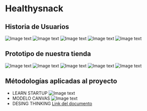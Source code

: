# Healthysnack
## Historia de Usuarios
![Image text](https://github.com/RadiaJoyG6/Healthysnack/blob/main/Historia%20de%20usuarios/1.png)
![Image text](https://github.com/RadiaJoyG6/Healthysnack/blob/main/Historia%20de%20usuarios/2.png)
![Image text](https://github.com/RadiaJoyG6/Healthysnack/blob/main/Historia%20de%20usuarios/3.png)
![Image text](https://github.com/RadiaJoyG6/Healthysnack/blob/main/Historia%20de%20usuarios/4.png)
![Image text](https://github.com/RadiaJoyG6/Healthysnack/blob/main/Historia%20de%20usuarios/5.png)
## Prototipo de nuestra tienda
![Image text](https://github.com/RadiaJoyG6/Healthysnack/blob/main/1.jpg)
![Image text](https://github.com/RadiaJoyG6/Healthysnack/blob/main/2.jpg)
![Image text](https://github.com/RadiaJoyG6/Healthysnack/blob/main/3.jpg)
![Image text](https://github.com/RadiaJoyG6/Healthysnack/blob/main/4.jpg)
![Image text](https://github.com/RadiaJoyG6/Healthysnack/blob/main/5.jpg)
## Métodologías aplicadas al proyecto
* LEARN STARTUP
![Image text](https://github.com/RadiaJoyG6/Healthysnack/blob/main/Metodolog%C3%ADas/Learn%20Startup.png)
* MODELO CANVAS
![Image text](https://github.com/RadiaJoyG6/Healthysnack/blob/main/Metodolog%C3%ADas/Modelo%20de%20negocio%20-%20Healthy%20snack%20(1)_page-0001.jpg)
* DESING THINKING
[Link del documento](https://docs.google.com/document/d/1xig9oxU_e3NLOAqr2exqcYV6XL7-VmWrQQLkYbuo32U/edit?usp=sharing)

